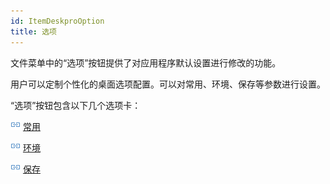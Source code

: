 ```yaml
---
id: ItemDeskproOption
title: 选项
---
```

文件菜单中的“选项”按钮提供了对应用程序默认设置进行修改的功能。

用户可以定制个性化的桌面选项配置。可以对常用、环境、保存等参数进行设置。

“选项”按钮包含以下几个选项卡：

![](../img/smalltitle.png) [常用](General.html)

![](../img/smalltitle.png) [环境](Environment.html)

![](../img/smalltitle.png) [保存](AutoSave.html)

